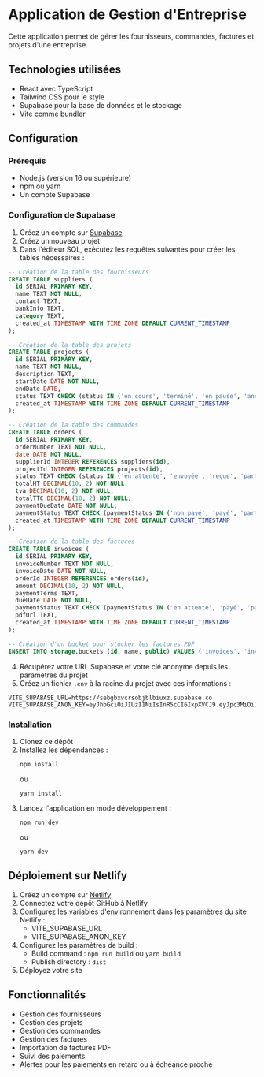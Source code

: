 # Application de Gestion d'Entreprise

Cette application permet de gérer les fournisseurs, commandes, factures et projets d'une entreprise.

## Technologies utilisées

- React avec TypeScript
- Tailwind CSS pour le style
- Supabase pour la base de données et le stockage
- Vite comme bundler

## Configuration

### Prérequis

- Node.js (version 16 ou supérieure)
- npm ou yarn
- Un compte Supabase

### Configuration de Supabase

1. Créez un compte sur [Supabase](https://supabase.com/)
2. Créez un nouveau projet
3. Dans l'éditeur SQL, exécutez les requêtes suivantes pour créer les tables nécessaires :

```sql
-- Création de la table des fournisseurs
CREATE TABLE suppliers (
  id SERIAL PRIMARY KEY,
  name TEXT NOT NULL,
  contact TEXT,
  bankInfo TEXT,
  category TEXT,
  created_at TIMESTAMP WITH TIME ZONE DEFAULT CURRENT_TIMESTAMP
);

-- Création de la table des projets
CREATE TABLE projects (
  id SERIAL PRIMARY KEY,
  name TEXT NOT NULL,
  description TEXT,
  startDate DATE NOT NULL,
  endDate DATE,
  status TEXT CHECK (status IN ('en cours', 'terminé', 'en pause', 'annulé')),
  created_at TIMESTAMP WITH TIME ZONE DEFAULT CURRENT_TIMESTAMP
);

-- Création de la table des commandes
CREATE TABLE orders (
  id SERIAL PRIMARY KEY,
  orderNumber TEXT NOT NULL,
  date DATE NOT NULL,
  supplierId INTEGER REFERENCES suppliers(id),
  projectId INTEGER REFERENCES projects(id),
  status TEXT CHECK (status IN ('en attente', 'envoyée', 'reçue', 'partiellement reçue')),
  totalHT DECIMAL(10, 2) NOT NULL,
  tva DECIMAL(10, 2) NOT NULL,
  totalTTC DECIMAL(10, 2) NOT NULL,
  paymentDueDate DATE NOT NULL,
  paymentStatus TEXT CHECK (paymentStatus IN ('non payé', 'payé', 'partiellement payé')),
  created_at TIMESTAMP WITH TIME ZONE DEFAULT CURRENT_TIMESTAMP
);

-- Création de la table des factures
CREATE TABLE invoices (
  id SERIAL PRIMARY KEY,
  invoiceNumber TEXT NOT NULL,
  invoiceDate DATE NOT NULL,
  orderId INTEGER REFERENCES orders(id),
  amount DECIMAL(10, 2) NOT NULL,
  paymentTerms TEXT,
  dueDate DATE NOT NULL,
  paymentStatus TEXT CHECK (paymentStatus IN ('en attente', 'payé', 'partiellement payé')),
  pdfUrl TEXT,
  created_at TIMESTAMP WITH TIME ZONE DEFAULT CURRENT_TIMESTAMP
);

-- Création d'un bucket pour stocker les factures PDF
INSERT INTO storage.buckets (id, name, public) VALUES ('invoices', 'invoices', true);
```

4. Récupérez votre URL Supabase et votre clé anonyme depuis les paramètres du projet
5. Créez un fichier `.env` à la racine du projet avec ces informations :

```
VITE_SUPABASE_URL=https://sebgbxvcrsobjblbiuxz.supabase.co
VITE_SUPABASE_ANON_KEY=eyJhbGciOiJIUzI1NiIsInR5cCI6IkpXVCJ9.eyJpc3MiOiJzdXBhYmFzZSIsInJlZiI6InNlYmdieHZjcnNvYmpibGJpdXh6Iiwicm9sZSI6ImFub24iLCJpYXQiOjE3NDEwMDI4MjksImV4cCI6MjA1NjU3ODgyOX0.rVfHsbXniM8FtQZ5J64INHlBGbol_AZ_wGgA7PR7ND8
```

### Installation

1. Clonez ce dépôt
2. Installez les dépendances :
   ```
   npm install
   ```
   ou
   ```
   yarn install
   ```
3. Lancez l'application en mode développement :
   ```
   npm run dev
   ```
   ou
   ```
   yarn dev
   ```

## Déploiement sur Netlify

1. Créez un compte sur [Netlify](https://www.netlify.com/)
2. Connectez votre dépôt GitHub à Netlify
3. Configurez les variables d'environnement dans les paramètres du site Netlify :
   - VITE_SUPABASE_URL
   - VITE_SUPABASE_ANON_KEY
4. Configurez les paramètres de build :
   - Build command : `npm run build` ou `yarn build`
   - Publish directory : `dist`
5. Déployez votre site

## Fonctionnalités

- Gestion des fournisseurs
- Gestion des projets
- Gestion des commandes
- Gestion des factures
- Importation de factures PDF
- Suivi des paiements
- Alertes pour les paiements en retard ou à échéance proche